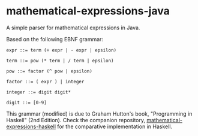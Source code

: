 # mathematical-expressions-java

A simple parser for mathematical expressions in Java.

Based on the following EBNF grammar:

```
expr ::= term (+ expr | - expr | epsilon)

term ::= pow (* term | / term | epsilon)

pow ::= factor (^ pow | epsilon)

factor ::= ( expr ) | integer

integer ::= digit digit*

digit ::= [0-9]
```

This grammar (modified) is due to Graham Hutton's book, "Programming in Haskell" (2nd Edition). Check the companion repository, [mathematical-expressions-haskell](https://github.com/timmyjose-projects/mathematical-expressions-haskell) for the comparative implementation in Haskell.
